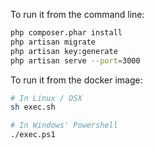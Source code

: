 To run it from the command line:

```bash
php composer.phar install
php artisan migrate
php artisan key:generate
php artisan serve --port=3000
```

To run it from the docker image:

```bash
# In Linux / OSX
sh exec.sh

# In Windows' Powershell
./exec.ps1
```